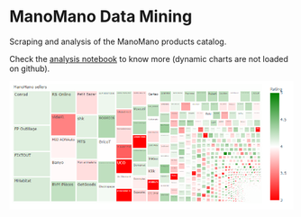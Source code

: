 ManoMano Data Mining
====================

Scraping and analysis of the ManoMano products catalog.

Check the [analysis notebook](./analysis.ipynb) to know more (dynamic charts are not loaded on github).

![ManoMano sellers](./resources/sellers.png)